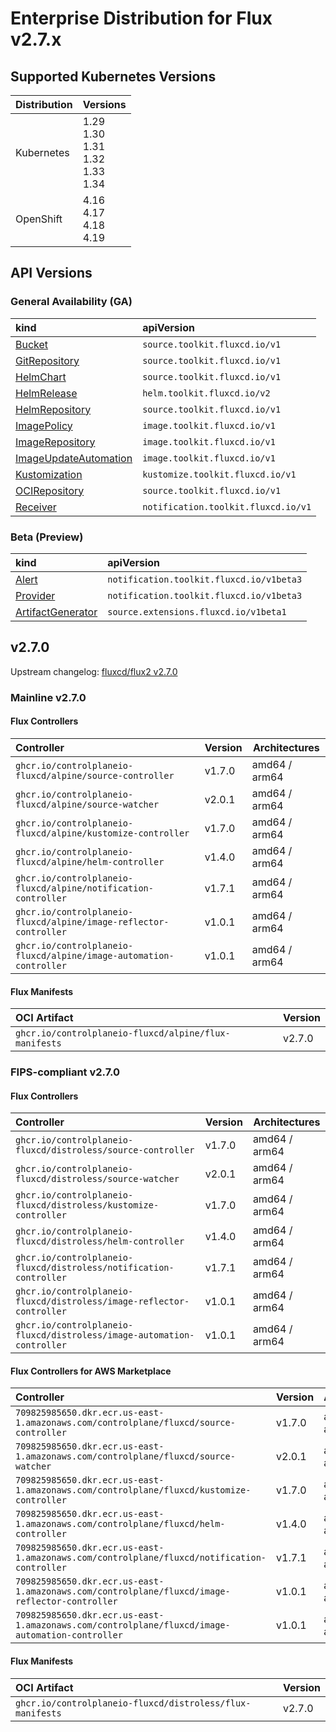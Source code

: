 # Enterprise Distribution for Flux v2.7.x

## Supported Kubernetes Versions

| Distribution | Versions                                          |
|:-------------|:--------------------------------------------------|
| Kubernetes   | 1.29 <br>1.30 <br>1.31 <br>1.32 <br>1.33 <br>1.34 |
| OpenShift    | 4.16 <br>4.17 <br>4.18 <br>4.19                   |

## API Versions

### General Availability (GA)

| kind                                                                                               | apiVersion                          |
|:---------------------------------------------------------------------------------------------------|:------------------------------------|
| [Bucket](https://v2-7.docs.fluxcd.io/flux/components/source/buckets/)                              | `source.toolkit.fluxcd.io/v1`       |
| [GitRepository](https://v2-7.docs.fluxcd.io/flux/components/source/gitrepositories/)               | `source.toolkit.fluxcd.io/v1`       |
| [HelmChart](https://v2-7.docs.fluxcd.io/flux/components/source/helmcharts/)                        | `source.toolkit.fluxcd.io/v1`       |
| [HelmRelease](https://v2-7.docs.fluxcd.io/flux/components/helm/helmreleases/)                      | `helm.toolkit.fluxcd.io/v2`         |
| [HelmRepository](https://v2-7.docs.fluxcd.io/flux/components/source/helmrepositories/)             | `source.toolkit.fluxcd.io/v1`       |
| [ImagePolicy](https://v2-7.docs.fluxcd.io/flux/components/image/imagepolicies/)                    | `image.toolkit.fluxcd.io/v1`        |
| [ImageRepository](https://v2-7.docs.fluxcd.io/flux/components/image/imagerepositories/)            | `image.toolkit.fluxcd.io/v1`        |
| [ImageUpdateAutomation](https://v2-7.docs.fluxcd.io/flux/components/image/imageupdateautomations/) | `image.toolkit.fluxcd.io/v1`        |
| [Kustomization](https://v2-7.docs.fluxcd.io/flux/components/kustomize/kustomizations/)             | `kustomize.toolkit.fluxcd.io/v1`    |
| [OCIRepository](https://v2-7.docs.fluxcd.io/flux/components/source/ocirepositories/)               | `source.toolkit.fluxcd.io/v1`       |
| [Receiver](https://v2-7.docs.fluxcd.io/flux/components/notification/receivers/)                    | `notification.toolkit.fluxcd.io/v1` |

### Beta (Preview)

| kind                                                                                        | apiVersion                               |
|:--------------------------------------------------------------------------------------------|:-----------------------------------------|
| [Alert](https://v2-7.docs.fluxcd.io/flux/components/notification/alerts/)                   | `notification.toolkit.fluxcd.io/v1beta3` |
| [Provider](https://v2-7.docs.fluxcd.io/flux/components/notification/providers/)             | `notification.toolkit.fluxcd.io/v1beta3` |
| [ArtifactGenerator](https://v2-7.docs.fluxcd.io/flux/components/source/artifactgenerators/) | `source.extensions.fluxcd.io/v1beta1`    |

## v2.7.0

Upstream changelog: [fluxcd/flux2 v2.7.0](https://github.com/fluxcd/flux2/releases/tag/v2.7.0)

### Mainline v2.7.0

#### Flux Controllers

| Controller                                                         | Version | Architectures |
|:-------------------------------------------------------------------|---------|---------------|
| `ghcr.io/controlplaneio-fluxcd/alpine/source-controller`           | v1.7.0  | amd64 / arm64 |
| `ghcr.io/controlplaneio-fluxcd/alpine/source-watcher`              | v2.0.1  | amd64 / arm64 |
| `ghcr.io/controlplaneio-fluxcd/alpine/kustomize-controller`        | v1.7.0  | amd64 / arm64 |
| `ghcr.io/controlplaneio-fluxcd/alpine/helm-controller`             | v1.4.0  | amd64 / arm64 |
| `ghcr.io/controlplaneio-fluxcd/alpine/notification-controller`     | v1.7.1  | amd64 / arm64 |
| `ghcr.io/controlplaneio-fluxcd/alpine/image-reflector-controller`  | v1.0.1  | amd64 / arm64 |
| `ghcr.io/controlplaneio-fluxcd/alpine/image-automation-controller` | v1.0.1  | amd64 / arm64 |

#### Flux Manifests

| OCI Artifact                                          | Version |
|:------------------------------------------------------|---------|
| `ghcr.io/controlplaneio-fluxcd/alpine/flux-manifests` | v2.7.0  |

### FIPS-compliant v2.7.0

#### Flux Controllers

| Controller                                                             | Version | Architectures |
|:-----------------------------------------------------------------------|---------|---------------|
| `ghcr.io/controlplaneio-fluxcd/distroless/source-controller`           | v1.7.0  | amd64 / arm64 |
| `ghcr.io/controlplaneio-fluxcd/distroless/source-watcher`              | v2.0.1  | amd64 / arm64 |
| `ghcr.io/controlplaneio-fluxcd/distroless/kustomize-controller`        | v1.7.0  | amd64 / arm64 |
| `ghcr.io/controlplaneio-fluxcd/distroless/helm-controller`             | v1.4.0  | amd64 / arm64 |
| `ghcr.io/controlplaneio-fluxcd/distroless/notification-controller`     | v1.7.1  | amd64 / arm64 |
| `ghcr.io/controlplaneio-fluxcd/distroless/image-reflector-controller`  | v1.0.1  | amd64 / arm64 |
| `ghcr.io/controlplaneio-fluxcd/distroless/image-automation-controller` | v1.0.1  | amd64 / arm64 |

#### Flux Controllers for AWS Marketplace

| Controller                                                                                     | Version | Architectures |
|:-----------------------------------------------------------------------------------------------|---------|---------------|
| `709825985650.dkr.ecr.us-east-1.amazonaws.com/controlplane/fluxcd/source-controller`           | v1.7.0  | amd64 / arm64 |
| `709825985650.dkr.ecr.us-east-1.amazonaws.com/controlplane/fluxcd/source-watcher`              | v2.0.1  | amd64 / arm64 |
| `709825985650.dkr.ecr.us-east-1.amazonaws.com/controlplane/fluxcd/kustomize-controller`        | v1.7.0  | amd64 / arm64 |
| `709825985650.dkr.ecr.us-east-1.amazonaws.com/controlplane/fluxcd/helm-controller`             | v1.4.0  | amd64 / arm64 |
| `709825985650.dkr.ecr.us-east-1.amazonaws.com/controlplane/fluxcd/notification-controller`     | v1.7.1  | amd64 / arm64 |
| `709825985650.dkr.ecr.us-east-1.amazonaws.com/controlplane/fluxcd/image-reflector-controller`  | v1.0.1  | amd64 / arm64 |
| `709825985650.dkr.ecr.us-east-1.amazonaws.com/controlplane/fluxcd/image-automation-controller` | v1.0.1  | amd64 / arm64 |

#### Flux Manifests

| OCI Artifact                                               | Version |
|:-----------------------------------------------------------|---------|
| `ghcr.io/controlplaneio-fluxcd/distroless/flux-manifests`  | v2.7.0  |
